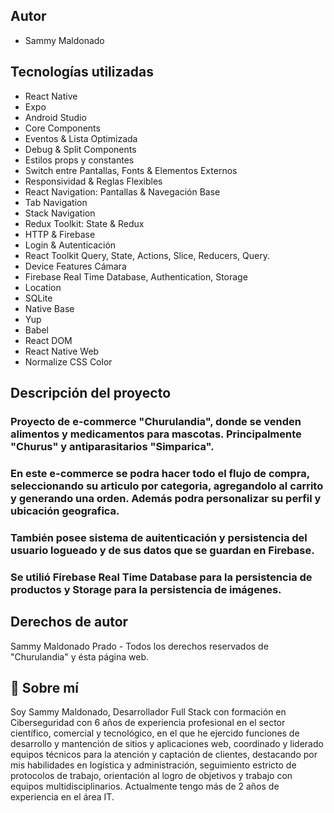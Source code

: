
## Autor
- Sammy Maldonado


## Tecnologías utilizadas

- React Native
- Expo
- Android Studio
- Core Components
- Eventos & Lista Optimizada
- Debug & Split Components
- Estilos props y constantes
- Switch entre Pantallas, Fonts & Elementos Externos
- Responsividad & Reglas Flexibles
- React Navigation: Pantallas & Navegación Base
- Tab Navigation
- Stack Navigation
- Redux Toolkit: State & Redux
- HTTP & Firebase
- Login & Autenticación
- React Toolkit Query, State, Actions, Slice, Reducers, Query.
- Device Features Cámara
- Firebase Real Time Database, Authentication, Storage
- Location
- SQLite
- Native Base
- Yup
- Babel
- React DOM
- React Native Web
- Normalize CSS Color

## Descripción del proyecto
### Proyecto de e-commerce "Churulandia", donde se venden alimentos y medicamentos para mascotas. Principalmente "Churus" y antiparasitarios "Simparica".

### En este e-commerce se podra hacer todo el flujo de compra, seleccionando su articulo por categoria, agregandolo al carrito y generando una orden. Además podra personalizar su perfil y ubicación geografica. 

### También posee sistema de auitenticación y persistencia del usuario logueado y de sus datos que se guardan en Firebase.

### Se utilió Firebase Real Time Database para la persistencia de productos y Storage para la persistencia de imágenes.


## Derechos de autor

Sammy Maldonado Prado - Todos los derechos reservados de "Churulandia" y ésta página web.


## 🚀 Sobre mí
Soy Sammy Maldonado, Desarrollador Full Stack con formación en Ciberseguridad con 6 años de experiencia profesional en el sector científico, comercial y tecnológico, en el que he ejercido funciones de desarrollo y mantención de sitios y aplicaciones web, coordinado y liderado equipos técnicos para la atención y captación de clientes, destacando por mis habilidades en logística y administración, seguimiento estricto de protocolos de trabajo, orientación al logro de objetivos y trabajo con equipos multidisciplinarios. Actualmente tengo más de 2 años de experiencia en el área IT.
